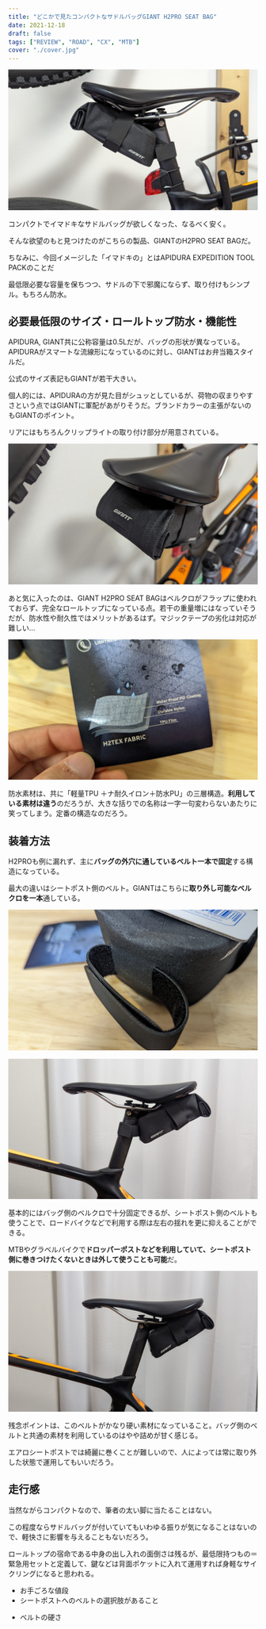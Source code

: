 ```yaml
---
title: "どこかで見たコンパクトなサドルバッグGIANT H2PRO SEAT BAG"
date: 2021-12-18
draft: false
tags: ["REVIEW", "ROAD", "CX", "MTB"]
cover: "./cover.jpg"
---
```


![アイキャッチ](./cover.jpg)

コンパクトでイマドキなサドルバッグが欲しくなった、なるべく安く。

そんな欲望のもと見つけたのがこちらの製品、GIANTのH2PRO SEAT BAGだ。

<LinkBox url="https://www.giant.co.jp/giant22/acc_datail.php?p_id=A0002824" />

ちなみに、今回イメージした「イマドキの」とはAPIDURA EXPEDITION TOOL PACKのことだ

<LinkBox url="https://skmzlog.com/apidura-expedition-toolpack/" />

最低限必要な容量を保ちつつ、サドルの下で邪魔にならず、取り付けもシンプル。もちろん防水。

## 必要最低限のサイズ・ロールトップ防水・機能性

APIDURA, GIANT共に公称容量は0.5Lだが、バッグの形状が異なっている。APIDURAがスマートな流線形になっているのに対し、GIANTはお弁当箱スタイルだ。

公式のサイズ表記もGIANTが若干大きい。

個人的には、APIDURAの方が見た目がシュッとしているが、荷物の収まりやすさという点ではGIANTに軍配があがりそうだ。ブランドカラーの主張がないのもGIANTのポイント。

リアにはもちろんクリップライトの取り付け部分が用意されている。

![クリップライトの取り付け部分](./rear.jpg)

あと気に入ったのは、GIANT H2PRO SEAT BAGはベルクロがフラップに使われておらず、完全なロールトップになっている点。若干の重量増にはなっていそうだが、防水性や耐久性ではメリットがあるはず。マジックテープの劣化は対応が難しい…

![素材](./fabric.jpg)

防水素材は、共に「軽量TPU ＋ナ耐久イロン＋防水PU」の三層構造。**利用している素材は違う**のだろうが、大きな括りでの名称は一字一句変わらないあたりに笑ってしまう。定番の構造なのだろう。

## 装着方法

H2PROも例に漏れず、主に**バッグの外穴に通しているベルト一本で固定**する構造になっている。

最大の違いはシートポスト側のベルト。GIANTはこちらに**取り外し可能なベルクロを一本**通している。

![サドル側に一本ベルトが追加されている](./rear_belt.jpg)

![シートポスト側も固定できる](./belton.jpg)

基本的にはバッグ側のベルクロで十分固定できるが、シートポスト側のベルトも使うことで、ロードバイクなどで利用する際は左右の揺れを更に抑えることができる。

MTBやグラベルバイクで**ドロッパーポストなどを利用していて、シートポスト側に巻きつけたくないときは外して使うことも可能**だ。

![シートポスト側のベルトを外した状態](./nobelt.jpg)

残念ポイントは、このベルトがかなり硬い素材になっていること。バッグ側のベルトと共通の素材を利用しているのはやや詰めが甘く感じる。

エアロシートポストでは綺麗に巻くことが難しいので、人によっては常に取り外した状態で運用してもいいだろう。

## 走行感

当然ながらコンパクトなので、筆者の太い脚に当たることはない。

この程度ならサドルバッグが付いていてもいわゆる振りが気になることはないので、軽快さに影響を与えることもないだろう。

ロールトップの宿命である中身の出し入れの面倒さは残るが、最低限持つもの＝緊急用セットと定義して、鍵などは背面ポケットに入れて運用すれば身軽なサイクリングになると思われる。

<PositiveBox>

- お手ごろな値段
- シートポストへのベルトの選択肢があること

</PositiveBox>

<NegativeBox>

- ベルトの硬さ

</NegativeBox>

<LinkBox url="https://www.giant.co.jp/giant22/acc_datail.php?p_id=A0002824" />
